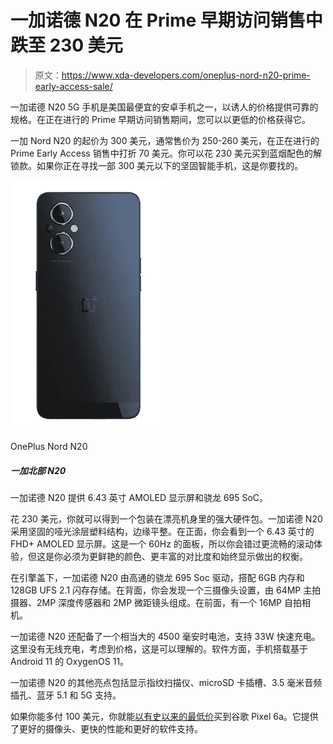 # 一加诺德 N20 在 Prime 早期访问销售中跌至 230 美元

> 原文：<https://www.xda-developers.com/oneplus-nord-n20-prime-early-access-sale/>

一加诺德 N20 5G 手机是美国最便宜的安卓手机之一，以诱人的价格提供可靠的规格。在正在进行的 Prime 早期访问销售期间，您可以以更低的价格获得它。

一加 Nord N20 的起价为 300 美元，通常售价为 250-260 美元，在正在进行的 Prime Early Access 销售中打折 70 美元。你可以花 230 美元买到蓝烟配色的解锁款。如果你正在寻找一部 300 美元以下的坚固智能手机，这是你要找的。

 <picture>![The OnePlus Nord N20 is an affordable Android for the US market that brings a clean design and solid performance. ](img/073047c5a11f4e5029b370d8ed909030.png)</picture> 

OnePlus Nord N20

##### 一加北部 N20

一加诺德 N20 提供 6.43 英寸 AMOLED 显示屏和骁龙 695 SoC。

花 230 美元，你就可以得到一个包装在漂亮机身里的强大硬件包。一加诺德 N20 采用坚固的哑光涂层塑料结构，边缘平整。在正面，你会看到一个 6.43 英寸的 FHD+ AMOLED 显示屏。这是一个 60Hz 的面板，所以你会错过更流畅的滚动体验，但这是你必须为更鲜艳的颜色、更丰富的对比度和始终显示做出的权衡。

在引擎盖下，一加诺德 N20 由高通的骁龙 695 Soc 驱动，搭配 6GB 内存和 128GB UFS 2.1 闪存存储。在背面，你会发现一个三摄像头设置，由 64MP 主拍摄器、2MP 深度传感器和 2MP 微距镜头组成。在前面，有一个 16MP 自拍相机。

一加诺德 N20 还配备了一个相当大的 4500 毫安时电池，支持 33W 快速充电。这里没有无线充电，考虑到价格，这是可以理解的。软件方面，手机搭载基于 Android 11 的 OxygenOS 11。

一加诺德 N20 的其他亮点包括显示指纹扫描仪、microSD 卡插槽、3.5 毫米音频插孔、蓝牙 5.1 和 5G 支持。

如果你能多付 100 美元，你就能[以有史以来的最低价](https://www.xda-developers.com/googles-affordable-pixel-6a-hits-an-all-time-low-of-349-in-amazon-prime-early-access-sale/)买到谷歌 Pixel 6a。它提供了更好的摄像头、更快的性能和更好的软件支持。